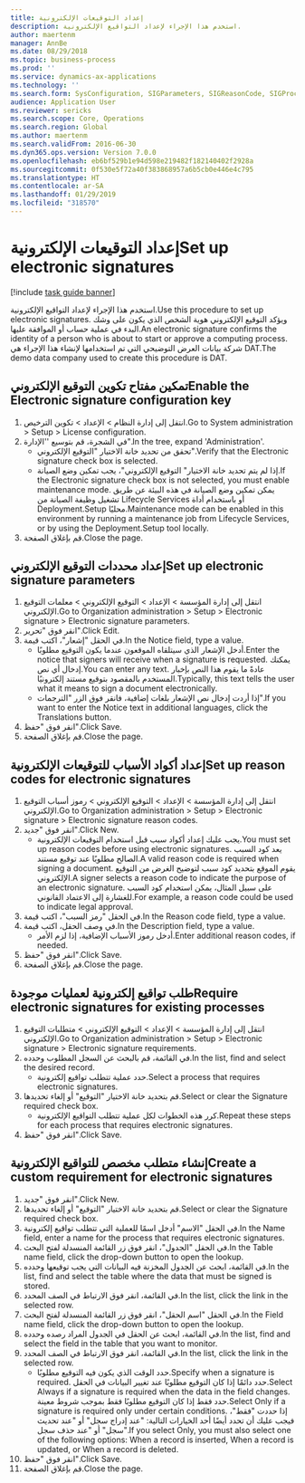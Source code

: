 ```yaml
---
title: إعداد التوقيعات الإلكترونية
description: استخدم هذا الإجراء لإعداد التواقيع الإلكترونية.
author: maertenm
manager: AnnBe
ms.date: 08/29/2018
ms.topic: business-process
ms.prod: ''
ms.service: dynamics-ax-applications
ms.technology: ''
ms.search.form: SysConfiguration, SIGParameters, SIGReasonCode, SIGProcSetup
audience: Application User
ms.reviewer: sericks
ms.search.scope: Core, Operations
ms.search.region: Global
ms.author: maertenm
ms.search.validFrom: 2016-06-30
ms.dyn365.ops.version: Version 7.0.0
ms.openlocfilehash: eb6bf529b1e94d598e219482f182140402f2928a
ms.sourcegitcommit: 0f530e5f72a40f383868957a6b5cb0e446e4c795
ms.translationtype: HT
ms.contentlocale: ar-SA
ms.lasthandoff: 01/29/2019
ms.locfileid: "318570"
---
```

# <a name="set-up-electronic-signatures"></a><span data-ttu-id="aac69-103">إعداد التوقيعات الإلكترونية</span><span class="sxs-lookup"><span data-stu-id="aac69-103">Set up electronic signatures</span></span>

[!include [task guide banner](../../includes/task-guide-banner.md)]

<span data-ttu-id="aac69-104">استخدم هذا الإجراء لإعداد التواقيع الإلكترونية.</span><span class="sxs-lookup"><span data-stu-id="aac69-104">Use this procedure to set up electronic signatures.</span></span> <span data-ttu-id="aac69-105">ويؤكد التوقيع الإلكتروني هوية الشخص الذي يكون على وشك البدء في عملية حساب أو الموافقة عليها.</span><span class="sxs-lookup"><span data-stu-id="aac69-105">An electronic signature confirms the identity of a person who is about to start or approve a computing process.</span></span> <span data-ttu-id="aac69-106">شركة بيانات العرض التوضيحي التي تم استخدامها لإنشاء هذا الإجراء هي DAT.</span><span class="sxs-lookup"><span data-stu-id="aac69-106">The demo data company used to create this procedure is DAT.</span></span>


## <a name="enable-the-electronic-signature-configuration-key"></a><span data-ttu-id="aac69-107">تمكين مفتاح تكوين التوقيع الإلكتروني</span><span class="sxs-lookup"><span data-stu-id="aac69-107">Enable the Electronic signature configuration key</span></span>
1. <span data-ttu-id="aac69-108">انتقل إلى إدارة النظام > الإعداد > تكوين الترخيص.</span><span class="sxs-lookup"><span data-stu-id="aac69-108">Go to System administration > Setup > License configuration.</span></span>
2. <span data-ttu-id="aac69-109">في الشجرة، قم بتوسيع ''الإدارة".</span><span class="sxs-lookup"><span data-stu-id="aac69-109">In the tree, expand 'Administration'.</span></span>
    * <span data-ttu-id="aac69-110">تحقق من تحديد خانة الاختيار "التوقيع الإلكتروني".</span><span class="sxs-lookup"><span data-stu-id="aac69-110">Verify that the Electronic signature check box is selected.</span></span>  
    * <span data-ttu-id="aac69-111">إذا لم يتم تحديد خانة الاختيار" التوقيع الإلكتروني"، يجب تمكين وضع الصيانة.</span><span class="sxs-lookup"><span data-stu-id="aac69-111">If the Electronic signature check box is not selected, you must enable maintenance mode.</span></span> <span data-ttu-id="aac69-112">يمكن تمكين وضع الصيانة في هذه البيئة عن طريق تشغيل وظيفة الصيانة من Lifecycle Services أو باستخدام أداة Deployment.Setup محليًا.</span><span class="sxs-lookup"><span data-stu-id="aac69-112">Maintenance mode can be enabled in this environment by running a maintenance job from Lifecycle Services, or by using the Deployment.Setup tool locally.</span></span>  
3. <span data-ttu-id="aac69-113">قم بإغلاق الصفحة.</span><span class="sxs-lookup"><span data-stu-id="aac69-113">Close the page.</span></span>

## <a name="set-up-electronic-signature-parameters"></a><span data-ttu-id="aac69-114">إعداد محددات التوقيع الإلكتروني</span><span class="sxs-lookup"><span data-stu-id="aac69-114">Set up electronic signature parameters</span></span>
1. <span data-ttu-id="aac69-115">انتقل إلى إدارة المؤسسة > الإعداد > التوقيع الإلكتروني > معلمات التوقيع الإلكتروني.</span><span class="sxs-lookup"><span data-stu-id="aac69-115">Go to Organization administration > Setup > Electronic signature > Electronic signature parameters.</span></span>
2. <span data-ttu-id="aac69-116">انقر فوق "تحرير".</span><span class="sxs-lookup"><span data-stu-id="aac69-116">Click Edit.</span></span>
3. <span data-ttu-id="aac69-117">في الحقل "إشعار"، اكتب قيمة.</span><span class="sxs-lookup"><span data-stu-id="aac69-117">In the Notice field, type a value.</span></span>
    * <span data-ttu-id="aac69-118">أدخل الإشعار الذي سيتلقاه الموقعون عندما يكون التوقيع مطلوبًا.</span><span class="sxs-lookup"><span data-stu-id="aac69-118">Enter the notice that signers will receive when a signature is requested.</span></span> <span data-ttu-id="aac69-119">يمكنك إدخال أي نص.</span><span class="sxs-lookup"><span data-stu-id="aac69-119">You can enter any text.</span></span> <span data-ttu-id="aac69-120">عادةً ما يقوم هذا النص بإخبار المستخدم بالمقصود بتوقيع مستند إلكترونيًا.</span><span class="sxs-lookup"><span data-stu-id="aac69-120">Typically, this text tells the user what it means to sign a document electronically.</span></span>  
    * <span data-ttu-id="aac69-121">إذا أردت إدخال نص الإشعار بلغات إضافية، فانقر فوق الزر "الترجمات".</span><span class="sxs-lookup"><span data-stu-id="aac69-121">If you want to enter the Notice text in additional languages, click the Translations button.</span></span>  
4. <span data-ttu-id="aac69-122">انقر فوق "حفظ".</span><span class="sxs-lookup"><span data-stu-id="aac69-122">Click Save.</span></span>
5. <span data-ttu-id="aac69-123">قم بإغلاق الصفحة.</span><span class="sxs-lookup"><span data-stu-id="aac69-123">Close the page.</span></span>

## <a name="set-up-reason-codes-for-electronic-signatures"></a><span data-ttu-id="aac69-124">إعداد أكواد الأسباب للتوقيعات الإلكترونية</span><span class="sxs-lookup"><span data-stu-id="aac69-124">Set up reason codes for electronic signatures</span></span>
1. <span data-ttu-id="aac69-125">انتقل إلى إدارة المؤسسة > الإعداد > التوقيع الإلكتروني > رموز أسباب التوقيع الإلكتروني.</span><span class="sxs-lookup"><span data-stu-id="aac69-125">Go to Organization administration > Setup > Electronic signature > Electronic signature reason codes.</span></span>
2. <span data-ttu-id="aac69-126">انقر فوق "جديد".</span><span class="sxs-lookup"><span data-stu-id="aac69-126">Click New.</span></span>
    * <span data-ttu-id="aac69-127">يجب عليك إعداد أكواد سبب قبل استخدام التوقيعات الإلكترونية.</span><span class="sxs-lookup"><span data-stu-id="aac69-127">You must set up reason codes before using electronic signatures.</span></span> <span data-ttu-id="aac69-128">يعد كود السبب الصالح مطلوبًا عند توقيع مستند.</span><span class="sxs-lookup"><span data-stu-id="aac69-128">A valid reason code is required when signing a document.</span></span>     <span data-ttu-id="aac69-129">يقوم الموقع بتحديد كود سبب لتوضيح الغرض من التوقيع الإلكتروني.</span><span class="sxs-lookup"><span data-stu-id="aac69-129">A signer selects a reason code to indicate the purpose of an electronic signature.</span></span> <span data-ttu-id="aac69-130">على سبيل المثال، يمكن استخدام كود السبب للغشارة إلى الاعتماد القانوني.</span><span class="sxs-lookup"><span data-stu-id="aac69-130">For example, a reason code could be used to indicate legal approval.</span></span>  
3. <span data-ttu-id="aac69-131">في الحقل "رمز السبب"، اكتب قيمة.</span><span class="sxs-lookup"><span data-stu-id="aac69-131">In the Reason code field, type a value.</span></span>
4. <span data-ttu-id="aac69-132">في وصف الحقل، اكتب قيمة.</span><span class="sxs-lookup"><span data-stu-id="aac69-132">In the Description field, type a value.</span></span>
    * <span data-ttu-id="aac69-133">أدخل رموز الأسباب الإضافية، إذا لزم الأمر.</span><span class="sxs-lookup"><span data-stu-id="aac69-133">Enter additional reason codes, if needed.</span></span>  
5. <span data-ttu-id="aac69-134">انقر فوق "حفظ".</span><span class="sxs-lookup"><span data-stu-id="aac69-134">Click Save.</span></span>
6. <span data-ttu-id="aac69-135">قم بإغلاق الصفحة.</span><span class="sxs-lookup"><span data-stu-id="aac69-135">Close the page.</span></span>

## <a name="require-electronic-signatures-for-existing-processes"></a><span data-ttu-id="aac69-136">طلب تواقيع إلكترونية لعمليات موجودة</span><span class="sxs-lookup"><span data-stu-id="aac69-136">Require electronic signatures for existing processes</span></span>
1. <span data-ttu-id="aac69-137">انتقل إلى إدارة المؤسسة > الإعداد > التوقيع الإلكتروني > متطلبات التوقيع الإلكتروني.</span><span class="sxs-lookup"><span data-stu-id="aac69-137">Go to Organization administration > Setup > Electronic signature > Electronic signature requirements.</span></span>
2. <span data-ttu-id="aac69-138">في القائمة، قم بالبحث عن السجل المطلوب وحدده.</span><span class="sxs-lookup"><span data-stu-id="aac69-138">In the list, find and select the desired record.</span></span>
    * <span data-ttu-id="aac69-139">حدد عملية تتطلب تواقيع إلكترونية.</span><span class="sxs-lookup"><span data-stu-id="aac69-139">Select a process that requires electronic signatures.</span></span>  
3. <span data-ttu-id="aac69-140">قم بتحديد خانة الاختيار "التوقيع" أو إلغاء تحديدها.</span><span class="sxs-lookup"><span data-stu-id="aac69-140">Select or clear the Signature required check box.</span></span>
    * <span data-ttu-id="aac69-141">كرر هذه الخطوات لكل عملية تتطلب التواقيع الإلكترونية.</span><span class="sxs-lookup"><span data-stu-id="aac69-141">Repeat these steps for each process that requires electronic signatures.</span></span>  
4. <span data-ttu-id="aac69-142">انقر فوق "حفظ".</span><span class="sxs-lookup"><span data-stu-id="aac69-142">Click Save.</span></span>

## <a name="create-a-custom-requirement-for-electronic-signatures"></a><span data-ttu-id="aac69-143">إنشاء متطلب مخصص للتواقيع الإلكترونية</span><span class="sxs-lookup"><span data-stu-id="aac69-143">Create a custom requirement for electronic signatures</span></span>
1. <span data-ttu-id="aac69-144">انقر فوق "جديد".</span><span class="sxs-lookup"><span data-stu-id="aac69-144">Click New.</span></span>
2. <span data-ttu-id="aac69-145">قم بتحديد خانة الاختيار "التوقيع" أو إلغاء تحديدها.</span><span class="sxs-lookup"><span data-stu-id="aac69-145">Select or clear the Signature required check box.</span></span>
3. <span data-ttu-id="aac69-146">في الحقل "الاسم" أدخل اسمًا للعملية التي تتطلب تواقيع إلكترونية.</span><span class="sxs-lookup"><span data-stu-id="aac69-146">In the Name field, enter a name for the process that requires electronic signatures.</span></span>
4. <span data-ttu-id="aac69-147">في الحقل "الجدول"، انقر فوق زر القائمة المنسدلة لفتح البحث.</span><span class="sxs-lookup"><span data-stu-id="aac69-147">In the Table name field, click the drop-down button to open the lookup.</span></span>
5. <span data-ttu-id="aac69-148">في القائمة، ابحث عن الجدول المخزنة فيه البيانات التي يجب توقيعها وحدده.</span><span class="sxs-lookup"><span data-stu-id="aac69-148">In the list, find and select the table where the data that must be signed is stored.</span></span>
6. <span data-ttu-id="aac69-149">في القائمة، انقر فوق الارتباط في الصف المحدد.</span><span class="sxs-lookup"><span data-stu-id="aac69-149">In the list, click the link in the selected row.</span></span>
7. <span data-ttu-id="aac69-150">في الحقل "اسم الحقل"، انقر فوق زر القائمة المنسدلة لفتح البحث.</span><span class="sxs-lookup"><span data-stu-id="aac69-150">In the Field name field, click the drop-down button to open the lookup.</span></span>
8. <span data-ttu-id="aac69-151">في القائمة، ابحث عن الحقل في الجدول المراد رصده وحدده.</span><span class="sxs-lookup"><span data-stu-id="aac69-151">In the list, find and select the field in the table that you want to monitor.</span></span>
9. <span data-ttu-id="aac69-152">في القائمة، انقر فوق الارتباط في الصف المحدد.</span><span class="sxs-lookup"><span data-stu-id="aac69-152">In the list, click the link in the selected row.</span></span>
    * <span data-ttu-id="aac69-153">حدد الوقت الذي يكون فيه التوقيع مطلوبًا.</span><span class="sxs-lookup"><span data-stu-id="aac69-153">Specify when a signature is required.</span></span>     <span data-ttu-id="aac69-154">حدد دائمًا إذا كان التوقيع مطلوبًا عند تغيير البيانات في الحقل.</span><span class="sxs-lookup"><span data-stu-id="aac69-154">Select Always if a signature is required when the data in the field changes.</span></span>     <span data-ttu-id="aac69-155">حدد فقط إذا كان التوقيع مطلوبًا فقط بموجب شروط معينة.‬</span><span class="sxs-lookup"><span data-stu-id="aac69-155">Select Only if a signature is required only under certain conditions.</span></span> <span data-ttu-id="aac69-156">إذا حددت "فقط"، فيجب عليك أن تحدد أيضًا أحد الخيارات التالية: "عند إدراج سجل" أو "عند تحديث سجل" أو "عند حذف سجل".‬</span><span class="sxs-lookup"><span data-stu-id="aac69-156">If you select Only, you must also select one of the following options: When a record is inserted, When a record is updated, or When a record is deleted.</span></span>  
10. <span data-ttu-id="aac69-157">انقر فوق "حفظ".</span><span class="sxs-lookup"><span data-stu-id="aac69-157">Click Save.</span></span>
11. <span data-ttu-id="aac69-158">قم بإغلاق الصفحة.</span><span class="sxs-lookup"><span data-stu-id="aac69-158">Close the page.</span></span>

